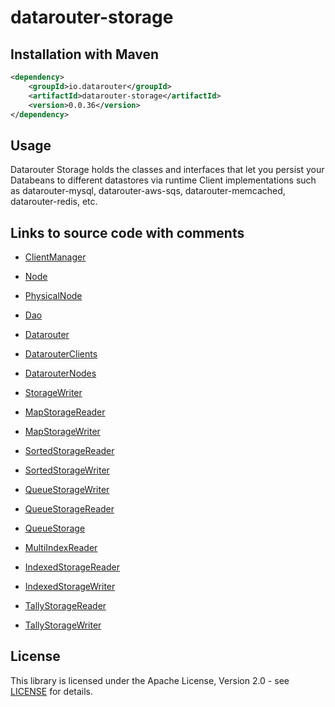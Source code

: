 # datarouter-storage

## Installation with Maven

```xml
<dependency>
	<groupId>io.datarouter</groupId>
	<artifactId>datarouter-storage</artifactId>
	<version>0.0.36</version>
</dependency>
```

## Usage

Datarouter Storage holds the classes and interfaces that let you persist your Databeans to different datastores via
 runtime Client implementations such as datarouter-mysql, datarouter-aws-sqs, datarouter-memcached,
 datarouter-redis, etc.

## Links to source code with comments

- [ClientManager](./src/main/java/io/datarouter/storage/client/ClientManager.java)
- [Node](./src/main/java/io/datarouter/storage/node/Node.java)
- [PhysicalNode](./src/main/java/io/datarouter/storage/node/type/physical/PhysicalNode.java)
- [Dao](./src/main/java/io/datarouter/storage/dao/Dao.java)

- [Datarouter](./src/main/java/io/datarouter/storage/Datarouter.java)
- [DatarouterClients](./src/main/java/io/datarouter/storage/client/DatarouterClients.java)
- [DatarouterNodes](./src/main/java/io/datarouter/storage/node/DatarouterNodes.java)

- [StorageWriter](./src/main/java/io/datarouter/storage/node/op/raw/write/StorageWriter.java)

- [MapStorageReader](./src/main/java/io/datarouter/storage/node/op/raw/read/MapStorageReader.java)
- [MapStorageWriter](./src/main/java/io/datarouter/storage/node/op/raw/write/MapStorageWriter.java)

- [SortedStorageReader](./src/main/java/io/datarouter/storage/node/op/raw/read/SortedStorageReader.java)
- [SortedStorageWriter](./src/main/java/io/datarouter/storage/node/op/raw/write/SortedStorageWriter.java)

- [QueueStorageWriter](./src/main/java/io/datarouter/storage/node/op/raw/write/QueueStorageWriter.java)
- [QueueStorageReader](./src/main/java/io/datarouter/storage/node/op/raw/read/QueueStorageReader.java)
- [QueueStorage](./src/main/java/io/datarouter/storage/node/op/raw/QueueStorage.java)

- [MultiIndexReader](./src/main/java/io/datarouter/storage/node/op/index/MultiIndexReader.java)

- [IndexedStorageReader](./src/main/java/io/datarouter/storage/node/op/raw/read/IndexedStorageReader.java)
- [IndexedStorageWriter](./src/main/java/io/datarouter/storage/node/op/raw/write/IndexedStorageWriter.java)

- [TallyStorageReader](./src/main/java/io/datarouter/storage/node/op/raw/read/TallyStorageReader.java)
- [TallyStorageWriter](./src/main/java/io/datarouter/storage/node/op/raw/write/TallyStorageWriter.java)

## License

This library is licensed under the Apache License, Version 2.0 - see [LICENSE](../LICENSE) for details.
